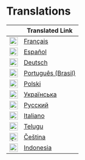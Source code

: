 # Translations

|                                                                                                                                                                                                                                                                             | Translated Link                                                       |
| --------------------------------------------------------------------------------------------------------------------------------------------------------------------------------------------------------------------------------------------------------------------------- | --------------------------------------------------------------------- |
| <img alt="Français" title="Français" src="https://cdn.staticaly.com/gh/hjnilsson/country-flags/master/svg/fr.svg" width="22">                                                                                                                                               | [Français](README.fr.md)                                              |
| <img alt="Español" title="Español" src="https://cdn.staticaly.com/gh/hjnilsson/country-flags/master/svg/es.svg" width="22">                                                                                                                                                 | [Español](README.es.md)                                               |
| <img alt="Deutsch" title="Deutsch" src="https://cdn.staticaly.com/gh/hjnilsson/country-flags/master/svg/de.svg" width="22">                                                                                                                                                 | [Deutsch](README.de.md)                                               |
| <img alt="Português (Brasil)" title="Português (Brasil)" src="https://cdn.staticaly.com/gh/hjnilsson/country-flags/master/svg/br.svg" width="22">                                                                                                                           | [Português (Brasil)](README.pt_br.md)                                 |
| <img alt="Polski" title="Polski" src="https://cdn.staticaly.com/gh/hjnilsson/country-flags/master/svg/pl.svg" width="22">                                                                                                                           | [Polski](README.pl.md)                                 |
| <img alt="Ukrainian" title="Ukrainian" src="https://cdn.staticaly.com/gh/hjnilsson/country-flags/master/svg/ua.svg" width="22">                                                                                                                                                 | [Українська](./README.ua.md)                                               |
| <img alt="Russian" title="Russian" src="https://cdn.staticaly.com/gh/hjnilsson/country-flags/master/svg/ru.svg" width="22">                                                                                                                                                 | [Русский](./README.ru.md)                                               |
<img alt="Italiano" title="Italiano" src="https://cdn.staticaly.com/gh/hjnilsson/country-flags/master/svg/it.svg" width="22">                                                                                                                                                 | [Italiano](./README.it.md)                                               |
|<img alt="Indian-Telugu" title="India-Telugu" src="https://cdn.staticaly.com/gh/hjnilsson/country-flags/master/svg/in.svg" width="22">                                                                                                                                                 | [Telugu](./README.te.md)                                               |
| <img alt="Čeština" title="Čeština" src="https://cdn.staticaly.com/gh/hjnilsson/country-flags/master/svg/cz.svg" width="22">                                                                                                                                               | [Čeština](README.cs.md)                                              |
| <img alt="Indonesian" title="Indonesian" src="https://cdn.staticaly.com/gh/hjnilsson/country-flags/master/svg/id.svg" width="22">                                                                                                                                               | [Indonesia](README.cs.md)                                              |
